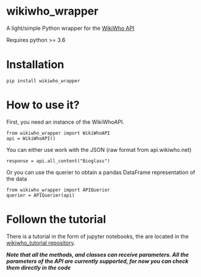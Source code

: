 # wikiwho_wrapper
A light/simple Python wrapper for the [WikiWho API](https://api.wikiwho.net/)

Requires python >= 3.6


# Installation

    pip install wikiwho_wrapper


# How to use it?

First, you need an instance of the WikiWhoAPI. 

    from wikiwho_wrapper import WikiWhoAPI
    api = WikiWhoAPI()

You can either use work with the JSON (raw format from api.wikiwho.net)

    response = api.all_content("Bioglass")

Or you can use the querier to obtain a pandas DataFrame representation of the data

    from wikiwho_wrapper import APIQuerier
    querier = APIQuerier(api)

# Follown the tutorial

There is a tutorial in the form of jupyter notebooks, the are located in the [wikiwho_tutorial repository](https://github.com/gesiscss/wikiwho_tutorial). 

***Note that all the methods, and classes can receive parameters. All the parameters of the API are currently supported, for now you can check them directly in the code***
